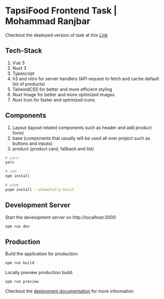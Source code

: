 # TapsiFood Frontend Task | Mohammad Ranjbar

Checkout the deployed version of task at this [Link](https://tapsifood-frontend-task.vercel.app)

## Tech-Stack

1. Vue 3
2. Nuxt 3
3. Typescript
4. h3 and nitro for server handlers (API request to fetch and cache default list of products)
5. TailwindCSS for better and more efficient styling
6. Nuxt Image for better and more optimized images
7. Nuxt Icon for faster and optimized icons

## Components

1. Layout (layout related components such as header and add product form)
2. base (components that usually will be used all over project such as buttons and inputs)
3. product (product card, fallback and list)

```bash
# yarn
yarn

# npm
npm install

# pnpm
pnpm install --shamefully-hoist
```

## Development Server

Start the development server on http://localhost:3000

```bash
npm run dev
```

## Production

Build the application for production:

```bash
npm run build
```

Locally preview production build:

```bash
npm run preview
```

Checkout the [deployment documentation](https://nuxt.com/docs/getting-started/deployment#presets) for more information.
